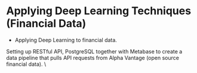# Applying Deep Learning Techniques (Financial Data)

* Applying Deep Learning to financial data.

Setting up RESTful API, PostgreSQL together with Metabase to create a data pipeline that pulls API requests from Alpha Vantage (open source financial data). \
